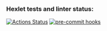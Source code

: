 ### Hexlet tests and linter status:
[![Actions Status](https://github.com/AlexMomot-717/python-project-lvl1/workflows/hexlet-check/badge.svg)](https://github.com/AlexMomot-717/python-project-lvl1/actions)
[![pre-commit hooks](https://github.com/AlexMomot-717/python-project-lvl1/workflows/pre-commit.yml/badge.svg)](https://github.com/AlexMomot-717/python-project-lvl1/actions)
